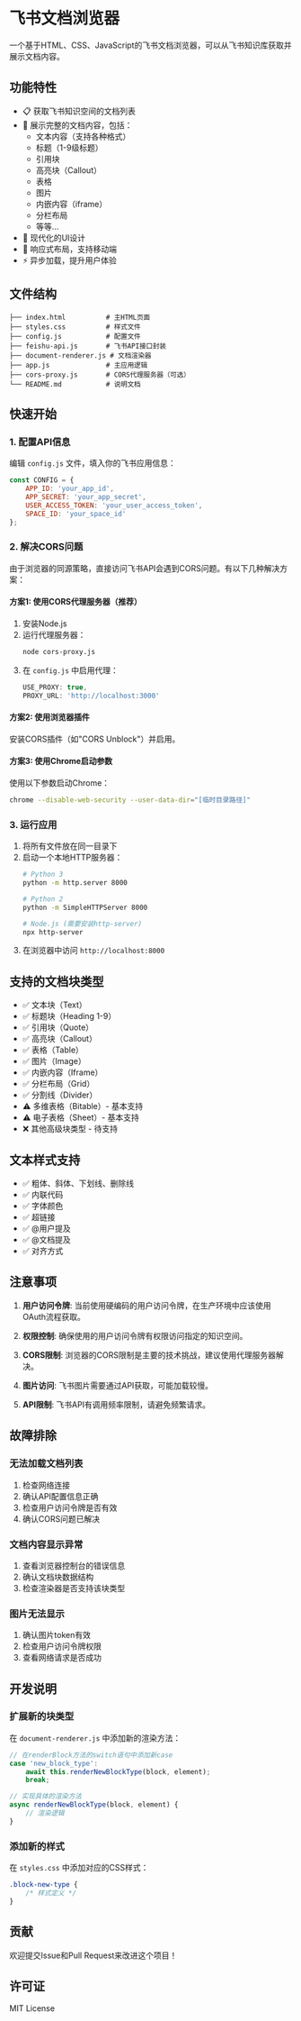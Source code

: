 # 飞书文档浏览器

一个基于HTML、CSS、JavaScript的飞书文档浏览器，可以从飞书知识库获取并展示文档内容。

## 功能特性

- 📋 获取飞书知识空间的文档列表
- 📄 展示完整的文档内容，包括：
  - 文本内容（支持各种格式）
  - 标题（1-9级标题）
  - 引用块
  - 高亮块（Callout）
  - 表格
  - 图片
  - 内嵌内容（iframe）
  - 分栏布局
  - 等等...
- 🎨 现代化的UI设计
- 📱 响应式布局，支持移动端
- ⚡ 异步加载，提升用户体验

## 文件结构

```
├── index.html          # 主HTML页面
├── styles.css          # 样式文件
├── config.js           # 配置文件
├── feishu-api.js       # 飞书API接口封装
├── document-renderer.js # 文档渲染器
├── app.js              # 主应用逻辑
├── cors-proxy.js       # CORS代理服务器（可选）
└── README.md           # 说明文档
```

## 快速开始

### 1. 配置API信息

编辑 `config.js` 文件，填入你的飞书应用信息：

```javascript
const CONFIG = {
    APP_ID: 'your_app_id',
    APP_SECRET: 'your_app_secret', 
    USER_ACCESS_TOKEN: 'your_user_access_token',
    SPACE_ID: 'your_space_id'
};
```

### 2. 解决CORS问题

由于浏览器的同源策略，直接访问飞书API会遇到CORS问题。有以下几种解决方案：

#### 方案1: 使用CORS代理服务器（推荐）

1. 安装Node.js
2. 运行代理服务器：
   ```bash
   node cors-proxy.js
   ```
3. 在 `config.js` 中启用代理：
   ```javascript
   USE_PROXY: true,
   PROXY_URL: 'http://localhost:3000'
   ```

#### 方案2: 使用浏览器插件

安装CORS插件（如"CORS Unblock"）并启用。

#### 方案3: 使用Chrome启动参数

使用以下参数启动Chrome：
```bash
chrome --disable-web-security --user-data-dir="[临时目录路径]"
```

### 3. 运行应用

1. 将所有文件放在同一目录下
2. 启动一个本地HTTP服务器：
   ```bash
   # Python 3
   python -m http.server 8000
   
   # Python 2
   python -m SimpleHTTPServer 8000
   
   # Node.js (需要安装http-server)
   npx http-server
   ```
3. 在浏览器中访问 `http://localhost:8000`

## 支持的文档块类型

- ✅ 文本块（Text）
- ✅ 标题块（Heading 1-9）
- ✅ 引用块（Quote）
- ✅ 高亮块（Callout）
- ✅ 表格（Table）
- ✅ 图片（Image）
- ✅ 内嵌内容（Iframe）
- ✅ 分栏布局（Grid）
- ✅ 分割线（Divider）
- ⚠️ 多维表格（Bitable）- 基本支持
- ⚠️ 电子表格（Sheet）- 基本支持
- ❌ 其他高级块类型 - 待支持

## 文本样式支持

- ✅ 粗体、斜体、下划线、删除线
- ✅ 内联代码
- ✅ 字体颜色
- ✅ 超链接
- ✅ @用户提及
- ✅ @文档提及
- ✅ 对齐方式

## 注意事项

1. **用户访问令牌**: 当前使用硬编码的用户访问令牌，在生产环境中应该使用OAuth流程获取。

2. **权限控制**: 确保使用的用户访问令牌有权限访问指定的知识空间。

3. **CORS限制**: 浏览器的CORS限制是主要的技术挑战，建议使用代理服务器解决。

4. **图片访问**: 飞书图片需要通过API获取，可能加载较慢。

5. **API限制**: 飞书API有调用频率限制，请避免频繁请求。

## 故障排除

### 无法加载文档列表

1. 检查网络连接
2. 确认API配置信息正确
3. 检查用户访问令牌是否有效
4. 确认CORS问题已解决

### 文档内容显示异常

1. 查看浏览器控制台的错误信息
2. 确认文档块数据结构
3. 检查渲染器是否支持该块类型

### 图片无法显示

1. 确认图片token有效
2. 检查用户访问令牌权限
3. 查看网络请求是否成功

## 开发说明

### 扩展新的块类型

在 `document-renderer.js` 中添加新的渲染方法：

```javascript
// 在renderBlock方法的switch语句中添加新case
case 'new_block_type':
    await this.renderNewBlockType(block, element);
    break;

// 实现具体的渲染方法
async renderNewBlockType(block, element) {
    // 渲染逻辑
}
```

### 添加新的样式

在 `styles.css` 中添加对应的CSS样式：

```css
.block-new-type {
    /* 样式定义 */
}
```

## 贡献

欢迎提交Issue和Pull Request来改进这个项目！

## 许可证

MIT License 